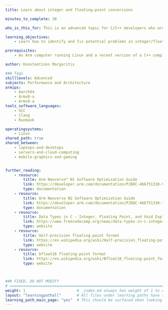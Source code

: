 ```yaml
---
title: Learn about integer and floating-point conversions

minutes_to_complete: 30

who_is_this_for: This is an advanced topic for C/C++ developers who are interested in learning about the intricacies of conversions between floating-point numbers and integers.

learning_objectives: 
    - Learn how to identify and fix potential problems in integer/float conversions in C/C++ on Arm

prerequisites:
    - An Arm computer running Linux and a recent version of a C++ compiler (Clang or GCC) installed

author: Konstantinos Margaritis

### Tags
skilllevels: Advanced
subjects: Performance and Architecture
armips:
    - Aarch64
    - Armv8-a
    - Armv9-a
tools_software_languages:
    - GCC
    - Clang
    - Runbook

operatingsystems:
    - Linux
shared_path: true
shared_between:
    - laptops-and-desktops
    - servers-and-cloud-computing
    - mobile-graphics-and-gaming


further_reading:
    - resource:
        title: Arm Neoverse™ N1 Software Optimization Guide
        link: https://developer.arm.com/documentation/PJDOC-466751330-9707/r4p1/?lang=en
        type: documentation
    - resource:
        title: Arm Neoverse N2 Software Optimization Guide
        link: https://developer.arm.com/documentation/PJDOC-466751330-18256/0003/?lang=en
        type: documentation
    - resource:
        title: Data Types in C - Integer, Floating Point, and Void Explained
        link: https://www.freecodecamp.org/news/data-types-in-c-integer-floating-point-and-void-explained/
        type: website
    - resource:
        title: Half-precision floating-point format
        link: https://en.wikipedia.org/wiki/Half-precision_floating-point_format
        type: website
    - resource:
        title: bfloat16 floating-point format
        link: https://en.wikipedia.org/wiki/Bfloat16_floating-point_format
        type: website



### FIXED, DO NOT MODIFY
# ================================================================================
weight: 1                       # _index.md always has weight of 1 to order correctly
layout: "learningpathall"       # All files under learning paths have this same wrapper
learning_path_main_page: "yes"  # This should be surfaced when looking for related content. Only set for _index.md of learning path content.
---
```


